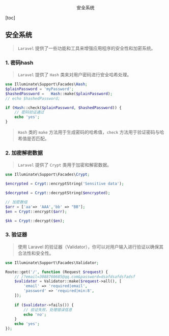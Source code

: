 <center>安全系统</center>



[toc]







## 安全系统

> `Laravel` 提供了一些功能和工具来增强应用程序的安全性和加密系统。





### 1. 密码hash

> `Laravel` 提供了 `Hash` 类来对用户密码进行安全哈希处理。

```php
use Illuminate\Support\Facades\Hash;
$plainPassword = 'myPassword';
$hashedPassword =   Hash::make($plainPassword);
// echo $hashedPassword;

if (Hash::check($plainPassword, $hashedPassword)) {
    // 密码验证通过
    echo 'yes';
}
```

> `Hash` 类的 `make` 方法用于生成密码的哈希值，`check` 方法用于验证密码与哈希值是否匹配。







### 2. 加密解密数据

> `Laravel` 提供了 `Crypt` 类用于加密和解密数据。

```php
use Illuminate\Support\Facades\Crypt;

$encrypted = Crypt::encryptString('Sensitive data');

$decrypted = Crypt::decryptString($encrypted);

// 加密数组
$arr = ['aa'=> 'AAA','bb' => "BB"];
$en = Crypt::encrypt($arr);

$kk = Crypt::decrypt($en);
```





### 3. 验证器

> 使用 Laravel 的验证器（Validator），你可以对用户输入进行验证以确保其合法性和安全性。

```php
use Illuminate\Support\Facades\Validator;

Route::get('/', function (Request $request) {
    // /?email=3088760685@qq.com&password=dsafdsafdsfadsf
    $validator = Validator::make($request->all(), [
        'email' => 'required|email',
        'password' => 'required|min:8',
    ]);
    
    if ($validator->fails()) {
        // 验证失败，处理错误信息
        echo 'no';
    }
    echo 'yes';
});
```

